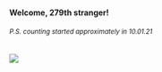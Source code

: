#### Welcome, 279th stranger!

###### <sup>P.S. counting started approximately in 10.01.21</sup>

<img src="https://kraftwerk28.pp.ua/vcnt.png"></img>

